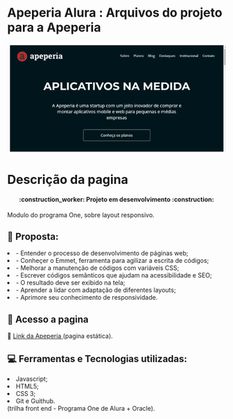 # Apeperia Alura : Arquivos do projeto para a Apeperia

<p align="center"> 
<img src="img/appria.png"/>
</p>

<h1>Descrição da pagina</h1>

<h4 align="center"> 
    :construction_worker:  Projeto em desenvolvimento  :construction:
</h4>

<p> Modulo do programa One, sobre layout responsivo.</p>


## :bookmark_tabs: Proposta:

<li>- Entender o processo de desenvolvimento de páginas web;</li>
<li>- Conheçer o Emmet, ferramenta para agilizar a escrita de códigos;</li>
<li>- Melhorar a manutenção de códigos com variáveis CSS;</li>
<li>- Escrever códigos semânticos que ajudam na acessibilidade e SEO;</li>
<li>- O resultado deve ser exibido na tela;</li>
<li>- Aprender a lidar com adaptação de diferentes layouts;</li>
<li>- Aprimore seu conhecimento de responsividade. </li>


## 📁 Acesso a pagina

:link: <a href="https://amandaafernandes.github.io/Apeperia_Alura-Layout_Responsivo/"> Link da Apeperia </a> (pagina estática). 

## :computer: Ferramentas e Tecnologias utilizadas:
<li>Javascript;</li> 
<li>HTML5;</li>
<li>CSS 3;</li>
<li>Git e Guithub.</li>
(trilha front end - Programa One de Alura + Oracle).
